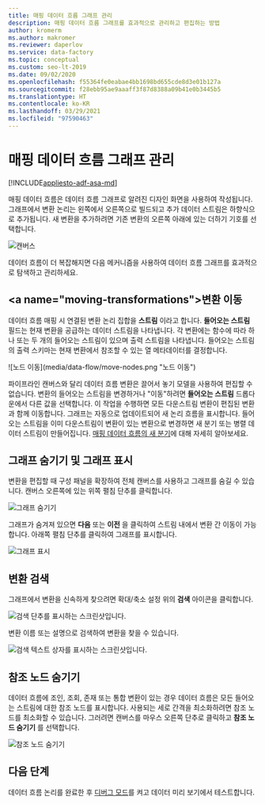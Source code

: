 ```yaml
---
title: 매핑 데이터 흐름 그래프 관리
description: 매핑 데이터 흐름 그래프를 효과적으로 관리하고 편집하는 방법
author: kromerm
ms.author: makromer
ms.reviewer: daperlov
ms.service: data-factory
ms.topic: conceptual
ms.custom: seo-lt-2019
ms.date: 09/02/2020
ms.openlocfilehash: f55364fe0eabae4bb1698bd655cde8d3e01b127a
ms.sourcegitcommit: f28ebb95ae9aaaff3f87d8388a09b41e0b3445b5
ms.translationtype: HT
ms.contentlocale: ko-KR
ms.lasthandoff: 03/29/2021
ms.locfileid: "97590463"
---
```

# <a name="managing-the-mapping-data-flow-graph"></a>매핑 데이터 흐름 그래프 관리

[!INCLUDE[appliesto-adf-asa-md](includes/appliesto-adf-asa-md.md)]

매핑 데이터 흐름은 데이터 흐름 그래프로 알려진 디자인 화면을 사용하여 작성됩니다. 그래프에서 변환 논리는 왼쪽에서 오른쪽으로 빌드되고 추가 데이터 스트림은 하향식으로 추가됩니다. 새 변환을 추가하려면 기존 변환의 오른쪽 아래에 있는 더하기 기호를 선택합니다.

![캔버스](media/data-flow/canvas-2.png)

데이터 흐름이 더 복잡해지면 다음 메커니즘을 사용하여 데이터 흐름 그래프를 효과적으로 탐색하고 관리하세요. 

## <a name="moving-transformations&quot;></a>변환 이동

데이터 흐름 매핑 시 연결된 변환 논리 집합을 **스트림** 이라고 합니다. **들어오는 스트림** 필드는 현재 변환을 공급하는 데이터 스트림을 나타냅니다. 각 변환에는 함수에 따라 하나 또는 두 개의 들어오는 스트림이 있으며 출력 스트림을 나타냅니다. 들어오는 스트림의 출력 스키마는 현재 변환에서 참조할 수 있는 열 메타데이터를 결정합니다.

![노드 이동](media/data-flow/move-nodes.png &quot;노드 이동")

파이프라인 캔버스와 달리 데이터 흐름 변환은 끌어서 놓기 모델을 사용하여 편집할 수 없습니다. 변환의 들어오는 스트림을 변경하거나 "이동"하려면 **들어오는 스트림** 드롭다운에서 다른 값을 선택합니다. 이 작업을 수행하면 모든 다운스트림 변환이 편집된 변환과 함께 이동합니다. 그래프는 자동으로 업데이트되어 새 논리 흐름을 표시합니다. 들어오는 스트림을 이미 다운스트림이 변환이 있는 변환으로 변경하면 새 분기 또는 병렬 데이터 스트림이 만들어집니다. [매핑 데이터 흐름의 새 분기](data-flow-new-branch.md)에 대해 자세히 알아보세요.

## <a name="hide-graph-and-show-graph"></a>그래프 숨기기 및 그래프 표시

변환을 편집할 때 구성 패널을 확장하여 전체 캔버스를 사용하고 그래프를 숨길 수 있습니다. 캔버스 오른쪽에 있는 위쪽 펼침 단추를 클릭합니다.

![그래프 숨기기](media/data-flow/hide-graph.png "그래프 숨기기")

그래프가 숨겨져 있으면 **다음** 또는 **이전** 을 클릭하여 스트림 내에서 변환 간 이동이 가능합니다. 아래쪽 펼침 단추를 클릭하여 그래프를 표시합니다.

![그래프 표시](media/data-flow/show-graph.png "그래프 표시")

## <a name="searching-for-transformations"></a>변환 검색

그래프에서 변환을 신속하게 찾으려면 확대/축소 설정 위의 **검색** 아이콘을 클릭합니다.

![검색 단추를 표시하는 스크린샷입니다.](media/data-flow/search-1.png "그래프 검색")

변환 이름 또는 설명으로 검색하여 변환을 찾을 수 있습니다.

![검색 텍스트 상자를 표시하는 스크린샷입니다.](media/data-flow/search-2.png "그래프 검색")

## <a name="hide-reference-nodes"></a>참조 노드 숨기기

데이터 흐름에 조인, 조회, 존재 또는 통합 변환이 있는 경우 데이터 흐름은 모든 들어오는 스트림에 대한 참조 노드를 표시합니다. 사용되는 세로 간격을 최소화하려면 참조 노드를 최소화할 수 있습니다. 그러려면 캔버스를 마우스 오른쪽 단추로 클릭하고 **참조 노드 숨기기** 를 선택합니다.

![참조 노드 숨기기](media/data-flow/hide-reference-nodes.png "참조 노드 숨기기")

## <a name="next-steps"></a>다음 단계

데이터 흐름 논리를 완료한 후 [디버그 모드](concepts-data-flow-debug-mode.md)를 켜고 데이터 미리 보기에서 테스트합니다.
